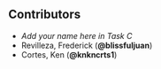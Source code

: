 ## Contributors
- _Add your name here in Task C_
- Revilleza, Frederick (**@blissfuljuan**)
- Cortes, Ken (**@knkncrts1**)